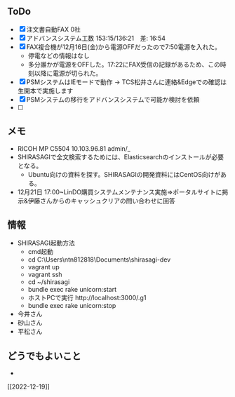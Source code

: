 ## ToDo
- [x] 注文書自動FAX 0社
- [x] アドバンスシステム工数 153:15/136:21　差: 16:54
- [x] FAX複合機が12月16日(金)から電源OFFだったので7:50電源を入れた。
	- 停電などの情報はなし
	- 多分誰かが電源をOFFした。17:22にFAX受信の記録があるため、この時刻以降に電源が切られた。
- [x] PSMシステムはIEモードで動作 → TCS松井さんに連絡&Edgeでの確認は生開本で実施します
- [x] PSMシステムの移行をアドバンスシステムで可能か検討を依頼
- [ ] 


## メモ
- RICOH MP C5504 10.103.96.81 admin/_
- SHIRASAGIで全文検索するためには、Elasticsearchのインストールが必要となる。
	- Ubuntu向けの資料を探す。SHIRASAGIの開発資料にはCentOS向けがある。
- 12月21日 17:00~LinDO購買システムメンテナンス実施⇒ポータルサイトに掲示&伊藤さんからのキャッシュクリアの問い合わせに回答


## 情報
- SHIRASAGI起動方法
	- cmd起動
	- cd C:\Users\ntn812818\Documents\shirasagi-dev
	- vagrant up
	- vagrant ssh
	- cd ~/shirasagi
	- bundle exec rake unicorn:start
	- ホストPCで実行 http://localhost:3000/.g1
	- bundle exec rake unicorn:stop
- 今井さん
- 砂山さん
- 平松さん


## どうでもよいこと
- 


[[2022-12-19]]

